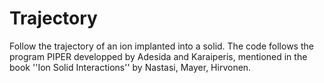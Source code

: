 # Trajectory

Follow the trajectory of an ion implanted into a solid.
The code follows the program PIPER developped by Adesida and Karaiperis, mentioned in the book ''Ion Solid Interactions'' by Nastasi, Mayer, Hirvonen.